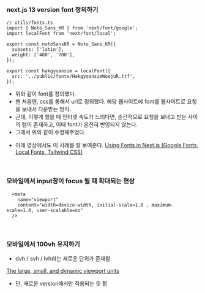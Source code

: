 ### next.js 13 version font 정의하기

```TSX
// utils/fonts.ts
import { Noto_Sans_KR } from 'next/font/google';
import localFont from 'next/font/local';

export const notoSansKR = Noto_Sans_KR({
  subsets: ['latin'],
  weight: ['400', '700'],
});

export const hakgyoansim = localFont({
  src: '../public/fonts/HakgyoansimWoojuR.ttf',
});
```

- 위와 같이 font를 정의했다.
- 맨 처음엔, css를 통해서 url로 정의했다. 해당 웹사이트에 font를 웹사이트로 요청을 보내서 다운받는 방식.
- 근데, 이렇게 했을 때 인터넷 속도가 느리다면, 순간적으로 요청을 보내고 받는 사이의 텀이 존재하고, 이때 font가 온전히 반영되지 않는다.
- 그래서 위와 같이 수정해주었다.

* 아래 영상에서도 이 사례를 잘 보여준다.
  [Using Fonts in Next.js (Google Fonts, Local Fonts, Tailwind CSS)](https://youtu.be/L8_98i_bMMA)

<br>

### 모바일에서 input창이 focus 될 때 확대되는 현상

```TSX
  <meta
    name="viewport"
    content="width=device-width, initial-scale=1.0 , maximum-scale=1.0, user-scalable=no"
  />
```

<br>

### 모바일에서 100vh 유지하기

- dvh / svh / lvh라는 새로운 단위가 존재함

[The large, small, and dynamic viewport units](https://web.dev/viewport-units/)

- 단, 새로운 version에서만 적용되는 듯 함
